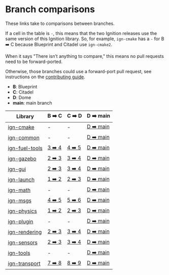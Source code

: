 # Branch comparisons

These links take to comparisons between branches.

If a cell in the table is `-`, this means that the two Ignition releases use
the same version of this Ignition library. So, for example, `ign-cmake` has a
`-` for B ➡️  C because Blueprint and Citadel use `ign-cmake2`.

When it says "There isn’t anything to compare," this means no pull requests
need to be forward-ported.

Otherwise, those branches could use a forward-port pull request, see
instructions on the
[contributing guide](https://ignitionrobotics.org/docs/all/contributing#process).

* **B**: Blueprint
* **C**: Citadel
* **D**: Dome
* **main**: main branch

Library | B ➡️  C | C ➡️  D | D ➡️  main
------- | ------ | ------ | -------
[ign-cmake][ign-cmake] | - | - | [D ➡️  main][ign-cmake-main]
[ign-common][ign-common] | - | - | [D ➡️  main][ign-common-main]
[ign-fuel-tools][ign-fuel-tools] | [3 ➡️  4][ign-fuel-tools-3-4] | [4 ➡️  5][ign-fuel-tools-4-5] | [D ➡️  main][ign-fuel-tools-main]
[ign-gazebo][ign-gazebo] | [2 ➡️  3][ign-gazebo-2-3] | [3 ➡️  4][ign-gazebo-3-4] | [D ➡️  main][ign-gazebo-main]
[ign-gui][ign-gui] | [2 ➡️  3][ign-gui-2-3] | [3 ➡️  4][ign-gui-3-4] | [D ➡️  main][ign-gui-main]
[ign-launch][ign-launch] | [1 ➡️  2][ign-launch-1-2] | [2 ➡️  3][ign-launch-2-3] | [D ➡️  main][ign-launch-main]
[ign-math][ign-math] | - | - | [D ➡️  main][ign-math-main]
[ign-msgs][ign-msgs] | [4 ➡️  5][ign-msgs-4-5] | [5 ➡️  6][ign-msgs-5-6] | [D ➡️  main][ign-msgs-main]
[ign-physics][ign-physics] | [1 ➡️  2][ign-physics-1-2] | [2 ➡️  3][ign-physics-2-3] | [D ➡️  main][ign-physics-main]
[ign-plugin][ign-plugin] | - | - | [D ➡️  main][ign-plugin-main]
[ign-rendering][ign-rendering] | [2 ➡️  3][ign-rendering-2-3] | [3 ➡️  4][ign-rendering-3-4] | [D ➡️  main][ign-rendering-main]
[ign-sensors][ign-sensors] | [2 ➡️  3][ign-sensors-2-3] | [3 ➡️  4][ign-sensors-3-4] | [D ➡️  main][ign-sensors-main]
[ign-tools][ign-tools] | - | - | [D ➡️  main][ign-tools-main]
[ign-transport][ign-transport] | [7 ➡️  8][ign-transport-7-8] | [8 ➡️  9][ign-transport-8-9] | [D ➡️  main][ign-transport-main]

[ign-cmake]: https://github.com/ignitionrobotics/ign-cmake
[ign-cmake-main]: https://github.com/ignitionrobotics/ign-cmake/compare/main...ign-cmake2

[ign-common]: https://github.com/ignitionrobotics/ign-common
[ign-common-main]: https://github.com/ignitionrobotics/ign-common/compare/main...ign-common3

[ign-fuel-tools]: https://github.com/ignitionrobotics/ign-fuel-tools
[ign-fuel-tools-3-4]: https://github.com/ignitionrobotics/ign-fuel-tools/compare/ign-fuel-tools4...ign-fuel-tools3
[ign-fuel-tools-4-5]: https://github.com/ignitionrobotics/ign-fuel-tools/compare/ign-fuel-tools5...ign-fuel-tools4
[ign-fuel-tools-main]: https://github.com/ignitionrobotics/ign-fuel-tools/compare/main...ign-fuel-tools5

[ign-gazebo]: https://github.com/ignitionrobotics/ign-gazebo
[ign-gazebo-2-3]: https://github.com/ignitionrobotics/ign-gazebo/compare/ign-gazebo3...ign-gazebo2
[ign-gazebo-3-4]: https://github.com/ignitionrobotics/ign-gazebo/compare/ign-gazebo4...ign-gazebo3
[ign-gazebo-main]: https://github.com/ignitionrobotics/ign-gazebo/compare/main...ign-gazebo4

[ign-gui]: https://github.com/ignitionrobotics/ign-gui
[ign-gui-2-3]: https://github.com/ignitionrobotics/ign-gui/compare/ign-gui3...ign-gui2
[ign-gui-3-4]: https://github.com/ignitionrobotics/ign-gui/compare/ign-gui4...ign-gui3
[ign-gui-main]: https://github.com/ignitionrobotics/ign-gui/compare/main...ign-gui4

[ign-launch]: https://github.com/ignitionrobotics/ign-launch
[ign-launch-1-2]: https://github.com/ignitionrobotics/ign-launch/compare/ign-launch2...ign-launch1
[ign-launch-2-3]: https://github.com/ignitionrobotics/ign-launch/compare/ign-launch3...ign-launch2
[ign-launch-main]: https://github.com/ignitionrobotics/ign-launch/compare/main...ign-launch3

[ign-math]: https://github.com/ignitionrobotics/ign-math
[ign-math-main]: https://github.com/ignitionrobotics/ign-math/compare/main...ign-math6

[ign-msgs]: https://github.com/ignitionrobotics/ign-msgs
[ign-msgs-4-5]: https://github.com/ignitionrobotics/ign-msgs/compare/ign-msgs5...ign-msgs4
[ign-msgs-5-6]: https://github.com/ignitionrobotics/ign-msgs/compare/ign-msgs6...ign-msgs5
[ign-msgs-main]: https://github.com/ignitionrobotics/ign-msgs/compare/main...ign-msgs6

[ign-physics]: https://github.com/ignitionrobotics/ign-physics
[ign-physics-1-2]: https://github.com/ignitionrobotics/ign-physics/compare/ign-physics2...ign-physics1
[ign-physics-2-3]: https://github.com/ignitionrobotics/ign-physics/compare/ign-physics3...ign-physics2
[ign-physics-main]: https://github.com/ignitionrobotics/ign-physics/compare/main...ign-physics3

[ign-plugin]: https://github.com/ignitionrobotics/ign-plugin
[ign-plugin-main]: https://github.com/ignitionrobotics/ign-plugin/compare/main...ign-plugin1

[ign-rendering]: https://github.com/ignitionrobotics/ign-rendering
[ign-rendering-2-3]: https://github.com/ignitionrobotics/ign-rendering/compare/ign-rendering3...ign-rendering2
[ign-rendering-3-4]: https://github.com/ignitionrobotics/ign-rendering/compare/ign-rendering4...ign-rendering3
[ign-rendering-main]: https://github.com/ignitionrobotics/ign-rendering/compare/main...ign-rendering4

[ign-sensors]: https://github.com/ignitionrobotics/ign-sensors
[ign-sensors-2-3]: https://github.com/ignitionrobotics/ign-sensors/compare/ign-sensors3...ign-sensors2
[ign-sensors-3-4]: https://github.com/ignitionrobotics/ign-sensors/compare/ign-sensors4...ign-sensors3
[ign-sensors-main]: https://github.com/ignitionrobotics/ign-sensors/compare/main...ign-sensors4

[ign-tools]: https://github.com/ignitionrobotics/ign-tools
[ign-tools-main]: https://github.com/ignitionrobotics/ign-tools/compare/main...ign-tools1

[ign-transport]: https://github.com/ignitionrobotics/ign-transport
[ign-transport-7-8]: https://github.com/ignitionrobotics/ign-transport/compare/ign-transport8...ign-transport7
[ign-transport-8-9]: https://github.com/ignitionrobotics/ign-transport/compare/ign-transport9...ign-transport8
[ign-transport-main]: https://github.com/ignitionrobotics/ign-transport/compare/main...ign-transport9

